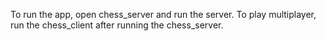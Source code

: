 To run the app, open chess_server and run the server.
To play multiplayer, run the chess_client after running the chess_server.
